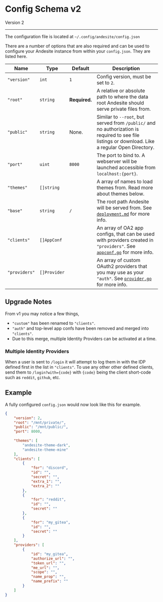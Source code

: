 # Config Schema v2

Version 2

---------

The configuration file is located at `~/.config/andesite/config.json`

There are a number of options that are also required and can be used to configure your Andesite instance from within your `config.json`. They are listed here.

| Name | Type | Default | Description |
|------|------|---------|-------------|
| `"version"` | `int` | `1` | Config version, must be set to `2`. |
| `"root"` | `string` | **Required.** | A relative or absolute path to where the data root Andesite should serve private files from. |
| `"public"` | `string` | None. | Similar to `--root`, but served from `/public/` and no authorization is required to see file listings or download. Like a regular Open Directory. |
| `"port"` | `uint` | `8000` | The port to bind to. A webserver will be launched accessible from `localhost:{port}`. |
| `"themes"` | `[]string` | ` ` | A array of names to load themes from. Read more about themes below. |
| `"base"` | `string` | `/` | The root path Andesite will be served from. See [`deployment.md`](docs/deployment.md) for more info. |
| `"clients"` | `[]AppConf` | ` ` | An array of OA2 app configs, that can be used with providers created in `"providers"`. See [`appconf.go`](https://github.com/nektro/go.oauth2#appconf-schema) for more info. |
| `"providers"` | `[]Provider` | ` ` | An array of custom OAuth2 providers that you may use as your `"auth"`. See [`provider.go`](https://github.com/nektro/go.oauth2#provider-schema) for more info. |

## Upgrade Notes
From v1 you may notice a few things,

- `"custom"` has been renamed to `"clients"`.
- `"auth"` and top-level app confs have been removed and merged into `"clients"`.
- Due to this merge, multiple Identity Providers can be activated at a time.

### Multiple Identity Providers
When a user is sent to `/login` it will attempt to log them in with the IDP defined first in the list in `"clients"`. To use any other other defined clients, send them to `/login?with={code}` with `{code}` being the client short-code such as `reddit`, `github`, etc.

## Example
A fully configured `config.json` would now look like this for example.
```json
{
    "version": 2,
    "root": "/mnt/private/",
    "public": "/mnt/public/",
    "port": 8000,
    
    "themes": [
        "andesite-theme-dark",
        "andesite-theme-mine"
    ],
    "clients": [
        {
            "for": "discord",
            "id": "",
            "secret": "",
            "extra_1": "",
            "extra_2": ""
        },
        {
            "for": "reddit",
            "id": "",
            "secret": ""
        },
        {
            "for": "my_gitea",
            "id": "",
            "secret": ""
        }
    ],
    "providers": [
        {
            "id": "my_gitea",
            "authorize_url": "",
            "token_url": "",
            "me_url": "",
            "scope": "",
            "name_prop": "",
            "name_prefix": ""
        }
	]
}
```
